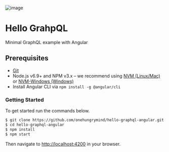 ![image](https://user-images.githubusercontent.com/1544557/31393933-ca1ef508-ad91-11e7-877a-f957f6c1792f.png)

# Hello GrahpQL
Minimal GraphQL example with Angular

## Prerequisites
- [Git](https://git-scm.com/book/en/v2/Getting-Started-Installing-Git)
- Node.js v6.9+ and NPM v3.x – we recommend using [NVM (Linux/Mac)](https://github.com/creationix/nvm) or [NVM-Windows (Windows)](https://github.com/coreybutler/nvm-windows)
- Install Angular CLI via `npm install -g @angular/cli`

### Getting Started
To get started run the commands below.

```bash
$ git clone https://github.com/onehungrymind/hello-graphql-angular.git
$ cd hello-graphql-angular
$ npm install
$ npm start
```

Then navigate to [http://localhost:4200](http://localhost:4200/#/items) in your browser.
